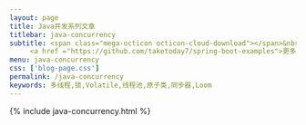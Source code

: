 ```yaml
---
layout: page
title: Java并发系列文章
titlebar: java-concurrency
subtitle: <span class="mega-octicon octicon-cloud-download"></span>&nbsp;&nbsp;
     <a href ="https://github.com/taketoday7/spring-boot-examples">更多Java并发精选教程，<font color="#EB9439">点我</font>查看！</a><br/>
menu: java-concurrency
css: ['blog-page.css']
permalink: /java-concurrency
keywords: 多线程,锁,Volatile,线程池,原子类,同步器,Loom
---
```


{% include java-concurrency.html %}
